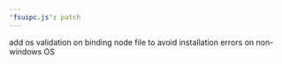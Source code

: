 ```yaml
---
'fsuipc.js': patch
---
```


add os validation on binding node file to avoid installation errors on non-windows OS
